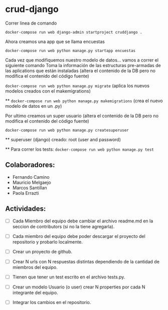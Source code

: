 # crud-django

Correr linea de comando

`docker-compose run web django-admin startproject cruddjango .`


Ahora creamos una app que se llama encuestas

`docker-compose run web python manage.py startapp encuestas`


Cada vez que modifiquemos nuestro modelo de datos... vamos a correr el siguiente comando
Toma la información de las estructuras pre-armadas de las aplications que están instaladas
(altera el contenido de la DB pero no modifica el contenido del código fuente)

`docker-compose run web python manage.py migrate` (aplica los nuevos modelos creados con el makemigrations)

** `docker-compose run web python manage.py makemigrations` (crea el nuevo modelo de datos en un .py)

Por ultimo creamos un super usuario
(altera el contenido de la DB pero no modifica el contenido del código fuente)

`docker-compose run web python manage.py createsuperuser`

** superuser (django) creado: root (user and password)


** Para correr los tests:
`docker-compose run web python manage.py test`


## Colaboradores:

- Fernando Camino
- Mauricio Melgaejo
- Marcos Santillan  
- Paola Errazti

## Actividades:

- [ ] Cada Miembro del equipo debe cambiar el archivo readme.md en la seccion de contributors (si no la tiene agregarla).

- [ ] Cada miembro del equipo debe poder descargar el proyecto del repositorio y probarlo localmente.

- [ ] Crear un proyecto de github.

- [ ] Crear N urls con N respuestas distintas dependiendo de la cantidad de miembros del equipo.

- [ ] Tienen que tener un test escrito en el archivo tests.py.

- [ ] Crear un modelo Usuario (o user) crear N properties por cada N integrante del equipo.

- [ ] Integrar los cambios en el repositorio.